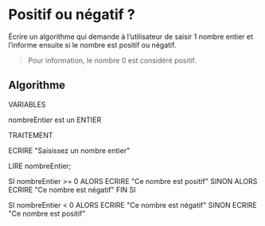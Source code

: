 # Positif ou négatif ?

Écrire un algorithme qui demande à l’utilisateur de saisir 1 nombre entier et l’informe ensuite si le nombre est positif ou négatif.

> Pour information, le nombre 0 est considéré positif.


## Algorithme

VARIABLES 

nombreEntier est un ENTIER

TRAITEMENT 

ECRIRE "Saisissez un nombre entier"

LIRE nombreEntier;


SI nombreEntier >= 0 ALORS
	ECRIRE "Ce nombre est positif"
SINON ALORS
	ECRIRE "Ce nombre est négatif"
FIN SI


SI nombreEntier < 0 ALORS
	ECRIRE "Ce nombre est négatif"
SINON
	ECRIRE "Ce nombre est positif"

	
	